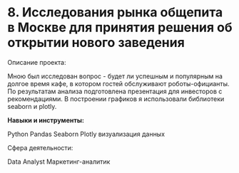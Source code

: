 #  8. Исследования рынка общепита в Москве для принятия решения об открытии нового заведения

Описание проекта: 

Мною был исследован вопрос - будет ли успешным и популярным на долгое время кафе, в котором гостей обслуживают роботы-официанты. По результатам анализа подготовлена презентация для инвесторов с рекомендациями. В построении графиков я использовали библиотеки seaborn и plotly. 

**Навыки и инструменты:** 


Python
Pandas
Seaborn
Plotly
визуализация данных

Сфера деятельности:  

Data Analyst
Маркетинг-аналитик
    
    


 
